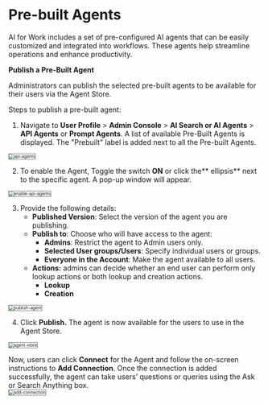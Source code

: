# Pre-built Agents

AI for Work includes a set of pre-configured AI agents that can be easily customized and integrated into workflows. These agents help streamline operations and enhance productivity.

**Publish a Pre-Built Agent**

Administrators can publish the selected pre-built agents to be available for their users via the Agent Store. 

Steps to publish a pre-built agent:

1. Navigate to **User Profile** > **Admin Console** > **AI Search or AI Agents** > **API Agents** or **Prompt Agents**.  A list of available Pre-Built Agents is displayed. The "Prebuilt" label is added next to all the Pre-built Agents.  
<img src="../images/api-agents.png" alt="api-agents" title="api-agents" style="border: 1px solid gray; zoom:60%;">

2. To enable the Agent, Toggle the switch **ON** or click the** ellipsis** next to the specific agent. A pop-up window will appear.  
<img src="../images/enable-api-agents.png" alt="enable-api-agents" title="enable-api-agents" style="border: 1px solid gray; zoom:60%;">

3. Provide the following details:
    * **Published Version**: Select the version of the agent you are publishing.
    * **Publish to**: Choose who will have access to the agent:
        * **Admins**: Restrict the agent to Admin users only.
        * **Selected User groups/Users**: Specify individual users or groups.
        * **Everyone in the Account**: Make the agent available to all users.
    * **Actions:** admins can decide whether an end user can perform only lookup actions or both lookup and creation actions. 
        * **Lookup**
        * **Creation**
  
  <img src="../images/publish-agent.png" alt="publish-agent" title="publish-agent" style="border: 1px solid gray; zoom:60%;">

4. Click **Publish.** The agent is now available for the users to use in the Agent Store.  
<img src="../images/agent-store.png" alt="agent-store" title="agent-store" style="border: 1px solid gray; zoom:60%;">
 
Now, users can click **Connect** for the Agent and follow the on-screen instructions to **Add Connection**. Once the connection is added successfully, the agent can take users’ questions or queries using the Ask or Search Anything box.  
<img src="../images/add-connection.png" alt="add-connection" title="add-connection" style="border: 1px solid gray; zoom:60%;">

